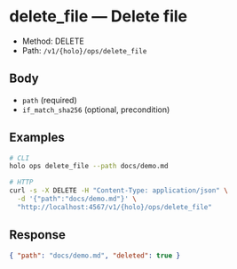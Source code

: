 # delete_file — Delete file

- Method: DELETE
- Path: `/v1/{holo}/ops/delete_file`

## Body
- `path` (required)
- `if_match_sha256` (optional, precondition)

## Examples
```bash
# CLI
holo ops delete_file --path docs/demo.md

# HTTP
curl -s -X DELETE -H "Content-Type: application/json" \
  -d '{"path":"docs/demo.md"}' \
  "http://localhost:4567/v1/{holo}/ops/delete_file"
```

## Response
```json
{ "path": "docs/demo.md", "deleted": true }
```
